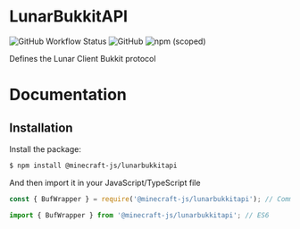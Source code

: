 # LunarBukkitAPI

![GitHub Workflow Status](https://img.shields.io/github/workflow/status/MinecraftJS/LunarBukkitAPI/Build?style=for-the-badge)
![GitHub](https://img.shields.io/github/license/MinecraftJS/LunarBukkitAPI?style=for-the-badge)
![npm (scoped)](https://img.shields.io/npm/v/@minecraft-js/LunarBukkitAPI?style=for-the-badge)

Defines the Lunar Client Bukkit protocol

# Documentation

## Installation

Install the package:

```bash
$ npm install @minecraft-js/lunarbukkitapi
```

And then import it in your JavaScript/TypeScript file

```ts
const { BufWrapper } = require('@minecraft-js/lunarbukkitapi'); // CommonJS

import { BufWrapper } from '@minecraft-js/lunarbukkitapi'; // ES6
```

